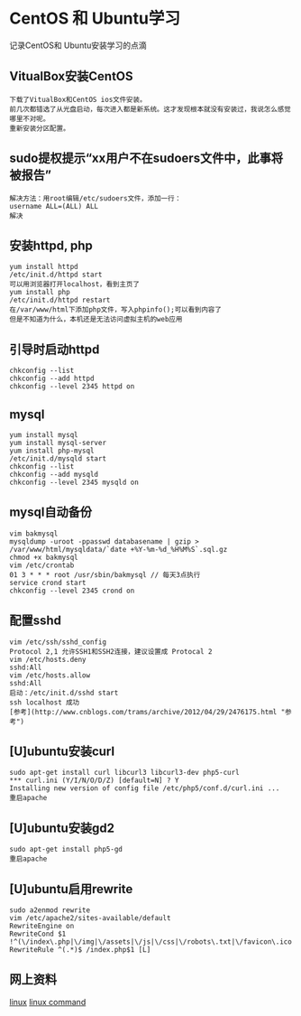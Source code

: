 
CentOS 和 Ubuntu学习
============================
记录CentOS和 Ubuntu安装学习的点滴

## VitualBox安装CentOS
    下载了VitualBox和CentOS ios文件安装。
    前几次都错选了从光盘启动，每次进入都是新系统。这才发现根本就没有安装过，我说怎么感觉哪里不对呢。
    重新安装分区配置。

## sudo提权提示“xx用户不在sudoers文件中，此事将被报告”
    解决方法：用root编辑/etc/sudoers文件，添加一行：
    username ALL=(ALL) ALL
    解决

## 安装httpd, php
    yum install httpd
    /etc/init.d/httpd start
    可以用浏览器打开localhost，看到主页了
    yum install php
    /etc/init.d/httpd restart
    在/var/www/html下添加php文件，写入phpinfo();可以看到内容了
    但是不知道为什么，本机还是无法访问虚拟主机的web应用

## 引导时启动httpd
    chkconfig --list
    chkconfig --add httpd
    chkconfig --level 2345 httpd on

## mysql
    yum install mysql
    yum install mysql-server
    yum install php-mysql
    /etc/init.d/mysqld start
    chkconfig --list
    chkconfig --add mysqld
    chkconfig --level 2345 mysqld on

## mysql自动备份
    vim bakmysql
    mysqldump -uroot -ppasswd databasename | gzip > /var/www/html/mysqldata/`date +%Y-%m-%d_%H%M%S`.sql.gz
    chmod +x bakmysql
    vim /etc/crontab
    01 3 * * * root /usr/sbin/bakmysql // 每天3点执行
    service crond start
    chkconfig --level 2345 crond on

## 配置sshd
    vim /etc/ssh/sshd_config
    Protocol 2,1 允许SSH1和SSH2连接，建议设置成 Protocal 2
    vim /etc/hosts.deny
    sshd:All
    vim /etc/hosts.allow
    sshd:All
    启动：/etc/init.d/sshd start
    ssh localhost 成功
    [参考](http://www.cnblogs.com/trams/archive/2012/04/29/2476175.html "参考")


## [U]ubuntu安装curl
    sudo apt-get install curl libcurl3 libcurl3-dev php5-curl
    *** curl.ini (Y/I/N/O/D/Z) [default=N] ? Y
    Installing new version of config file /etc/php5/conf.d/curl.ini ...
    重启apache

## [U]ubuntu安装gd2
    sudo apt-get install php5-gd 
    重启apache

## [U]ubuntu启用rewrite
    sudo a2enmod rewrite
	vim /etc/apache2/sites-available/default
	RewriteEngine on
    RewriteCond $1 !^(\/index\.php|\/img|\/assets|\/js|\/css|\/robots\.txt|\/favicon\.ico|\/crossdomain\.xml)
    RewriteRule ^(.*)$ /index.php$1 [L]
	
## 网上资料
[linux](http://www.linux.org/ "linux")
[linux command](http://linux.chinaitlab.com/special/linuxcom/ "linux command")

